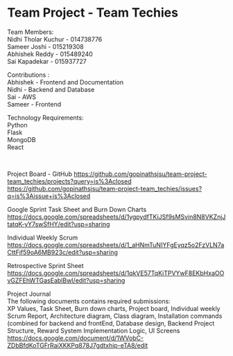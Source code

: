 # Team Project - Team Techies


Team Members: <br/>
Nidhi Tholar Kuchur - 014738776 <br/>
Sameer Joshi - 015219308 <br/>
Abhishek Reddy - 015489240 <br/>
Sai Kapadekar - 015937727 <br/>



Contributions :<br/>
Abhishek  - Frontend and Documentation <br/>
Nidhi  - Backend and Database <br/>
Sai  - AWS<br/>
Sameer - Frontend <br/>

Technology Requirements:<br/>
Python <br/>
Flask <br/>
MongoDB <br/>
React <br/>


<br/>

Project Board - GitHub
https://github.com/gopinathsjsu/team-project-team_techies/projects?query=is%3Aclosed
https://github.com/gopinathsjsu/team-project-team_techies/issues?q=is%3Aissue+is%3Aclosed

Google Sprint Task Sheet and Burn Down Charts
https://docs.google.com/spreadsheets/d/1ygpydfTKiJSf9sMSvin8N8VKZnjJtatqK-yY7swSfHY/edit?usp=sharing

Individual Weekly Scrum
https://docs.google.com/spreadsheets/d/1_aHNmTuNIYFgEyqz5o2FzVLN7aCttFjf59oA6MB923c/edit?usp=sharing

Retrospective Sprint Sheet
https://docs.google.com/spreadsheets/d/1qkVE57TqKiTPVYwF8EKbHxaOOvGZFEhWTGasEablBwI/edit?usp=sharing

Project Journal <br/>
The following documents contains required submissions: <br/>
XP Values, Task Sheet, Burn down charts, Project board, Individual weekly Scrum Report, Architecture diagram, Class diagram, Installation commands (combined for backend and frontEnd, Database design, Backend Project Structure, Reward System Implementation Logic, UI Screens <br/>
https://docs.google.com/document/d/1WVobC-ZDbBfdKoTGFrRaiXKKPq878J7gdtxhip-eTA8/edit <br/>


